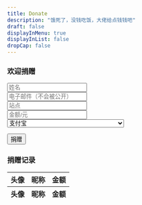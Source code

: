 ```yaml
---
title: Donate
description: "饿死了，没钱吃饭，大佬给点钱钱吧"
draft: false
displayInMenu: true
displayInList: false
dropCap: false
---
```


<style type="text/css">@import 'https://cdn.datatables.net/1.10.16/css/jquery.dataTables.min.css';</style>
<script src="https://cdn.datatables.net/1.10.16/js/jquery.dataTables.min.js"></script>
<script type="text/javascript">
	donate_app_id = 31;
	jQuery(document).ready(function($) {
		$('#donation_table').DataTable({
			"ajax": {
				'url': 'https://accounts.extstars.com/api/v2/donation/pull',
				'type': 'POST',
				'data': function(d) {
					d.limit = 300;
					d.order_type = 3;
				},
				'beforeSend': function(request) {
					request.setRequestHeader("AppId", donate_app_id);
				},
				'dataFilter': function(data) {
					var msg = $.parseJSON(data);
					var new_data_array = {};
					new_data_array["data"] = [];
					for (var index in msg.data) {
						new_data_array["data"].push(["<img src='" + msg.data[index]['avatar_url'] + "'/>", msg.data[index]['user_name'], msg.data[index]['amount']]);
					}
					var new_data = JSON.stringify(new_data_array);
					return new_data;
				}
			}
		});
		var url_string = window.location.href;
		var url = new URL(url_string);
		var amount = url.searchParams.get("amount");
		if(amount != null) {
				alert("感谢您的捐赠！");
		}
	});
</script>

<script type="text/javascript" src="https://files.extstars.com/assets/js/qrcodejs/qrcode.js"></script>
<script type="text/javascript" src="https://files.extstars.com/assets/js/donate.js"></script>

<div class="container">
	<h3 class="comment-reply-title">欢迎捐赠 </h3>
	<div class="row">
		<div class="col-sm-12">
			<div class="form-group"><input type="text" class="form-control" name="author" id="author" value="" placeholder="姓名" aria-required="true" required="" /></div>
		</div>
		<div class="col-sm-12">
			<div class="form-group"><input type="email" class="form-control" name="email" id="email" value="" placeholder="电子邮件（不会被公开）" aria-required="true" /></div>
		</div>
		<div class="col-sm-12">
			<div class="form-group"><input type="url" class="form-control" name="url" id="url" value="" placeholder="站点" /></div>
		</div>
		<div class="col-sm-12">
			<div class="form-group"><input type="text" class="form-control" name="amount" id="amount" value="" placeholder="金额/元" aria-required="true" required="" /></div>
		</div>
		<div class="col-sm-12">
			<div class="form-group">
				<select class="form-control" name="pay_method" id="pay_method">
						<option value="alipay">支付宝</option>
						<option value="wechat">微信扫码支付</option>
						<option value="wechat_h5">微信唤起支付(请在手机的默认浏览器使用)</option>
						<option value="qqpay">QQ扫码支付</option>
						<option value="paypal">Paypal</option>
					</select>
			</div>
		</div>
	</div>
	<p class="form-submit">
		<button name="btn-submit" id="btn-submit" class="submit">捐赠</button>
	</p>
	<div id="div_qrcode_show"></div>
</div>

<div class="container">
	<h3 class="comment-reply-title">捐赠记录 </h3>
	<table id="donation_table" class="display" style="width:100%">
		<thead>
			<tr>
				<th>头像</th>
				<th>昵称</th>
				<th>金额</th>
			</tr>
		</thead>
		<tfoot>
			<tr>
				<th>头像</th>
				<th>昵称</th>
				<th>金额</th>
			</tr>
		</tfoot>
	</table>
</div>
